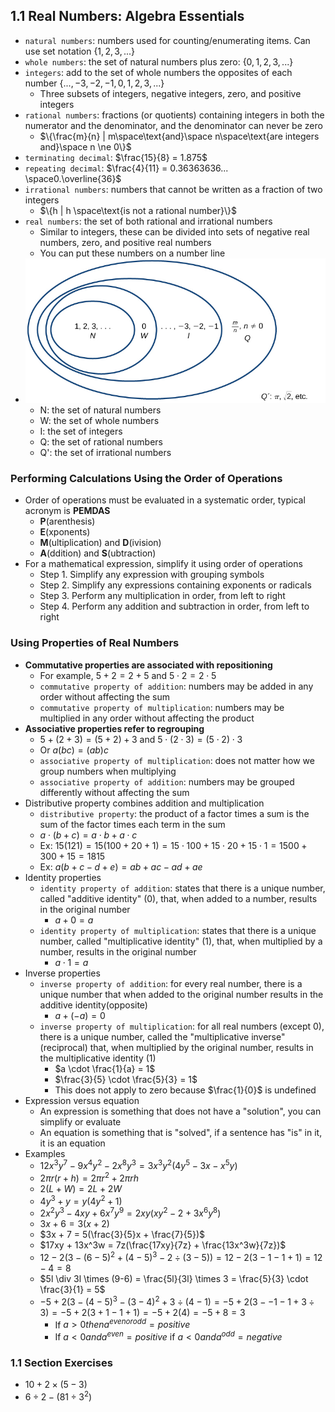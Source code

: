 ## 1.1 Real Numbers: Algebra Essentials
- `natural numbers`: numbers used for counting/enumerating items. Can use set notation $\{1, 2, 3, ...\}$
- `whole numbers`: the set of natural numbers plus zero: $\{0, 1, 2, 3, ...\}$
- `integers`: add to the set of whole numbers the opposites of each number $\{..., -3, -2, -1, 0, 1, 2, 3, ...\}$
    - Three subsets of integers, negative integers, zero, and positive integers
- `rational numbers`: fractions (or quotients) containing integers in both the numerator and the denominator, and the denominator can never be zero
    - $\{\frac{m}{n} | m\space\text{and}\space n\space\text{are integers and}\space n \ne 0\}$
- `terminating decimal`: $\frac{15}{8} = 1.875$
- `repeating decimal`: $\frac{4}{11} = 0.36363636... \space0.\overline{36}$
- `irrational numbers`: numbers that cannot be written as a fraction of two integers
    - $\{h | h \space\text{is not a rational number}\}$
- `real numbers`: the set of both rational and irrational numbers
    - Similar to integers, these can be divided into sets of negative real numbers, zero, and positive real numbers
    - You can put these numbers on a number line
- ![Sets of numbers](figure-01.2.jpg)
    - N: the set of natural numbers
    - W: the set of whole numbers
    - I: the set of integers
    - Q: the set of rational numbers
    - Q': the set of irrational numbers
### Performing Calculations Using the Order of Operations
- Order of operations must be evaluated in a systematic order, typical acronym is **PEMDAS**
    - **P**(arenthesis)
    - **E**(xponents)
    - **M**(ultiplication) and **D**(ivision)
    - **A**(ddition) and **S**(ubtraction)
- For a mathematical expression, simplify it using order of operations
    - Step 1. Simplify any expression with grouping symbols
    - Step 2. Simplify any expressions containing exponents or radicals
    - Step 3. Perform any multiplication in order, from left to right
    - Step 4. Perform any addition and subtraction in order, from left to right
### Using Properties of Real Numbers
- **Commutative properties are associated with repositioning**
    - For example, $5 + 2 = 2 + 5$ and $5 \cdot 2 = 2 \cdot 5$
    - `commutative property of addition`: numbers may be added in any order without affecting the sum
    - `commutative property of multiplication`: numbers may be multiplied in any order without affecting the product
- **Associative properties refer to regrouping**
    - $5 + (2 + 3) = (5 + 2) + 3$ and $5 \cdot (2 \cdot 3) = (5 \cdot 2) \cdot 3$
    - Or $a(bc) = (ab)c$
    - `associative property of multiplication`: does not matter how we group numbers when multiplying
    - `associative property of addition`: numbers may be grouped differently without affecting the sum
- Distributive property combines addition and multiplication
    - `distributive property`: the product of a factor times a sum is the sum of the factor times each term in the sum
    - $a \cdot (b + c) = a \cdot b + a \cdot c$
    - Ex: $15(121) = 15(100 + 20 + 1) = 15 \cdot 100 + 15 \cdot 20 + 15 \cdot 1 = 1500 + 300 + 15 = 1815$
    - Ex: $a(b + c - d + e) = ab + ac - ad + ae$
- Identity properties
    - `identity property of addition`: states that there is a unique number, called "additive identity" (0), that, when added to a number, results in the original number
        - $a + 0 = a$
    - `identity property of multiplication`: states that there is a unique number, called "multiplicative identity" (1), that, when multiplied by a number, results in the original number
        - $a \cdot 1 = a$
- Inverse properties
    - `inverse property of addition`: for every real number, there is a unique number that when added to the original number results in the additive identity(opposite)
        - $a + (-a) = 0$
    - `inverse property of multiplication`: for all real numbers (except 0), there is a unique number, called the "multiplicative inverse" (reciprocal) that, when multiplied by the original number, results in the multiplicative identity (1)
        - $a \cdot \frac{1}{a} = 1$
        - $\frac{3}{5} \cdot \frac{5}{3} = 1$
        - This does not apply to zero because $\frac{1}{0}$ is undefined
- Expression versus equation
    - An expression is something that does not have a "solution", you can simplify or evaluate
    - An equation is something that is "solved", if a sentence has "is" in it, it is an equation
- Examples
    - $12x^3y^7 - 9x^4y^2 - 2x^8y^3 = 3x^3y^2(4y^5 - 3x - x^5y)$
    - $2\pi r(r + h) = 2\pi r^2 + 2\pi rh$
    - $2(L + W) = 2L + 2W$
    - $4y^3 + y = y(4y^2 + 1)$
    - $2x^2y^3 - 4xy + 6x^7y^9 = 2xy(xy^2 - 2 + 3x^6y^8)$
    - $3x + 6 = 3(x + 2)$
    - $3x + 7 = 5(\frac{3}{5}x + \frac{7}{5})$
    - $17xy + 13x^3w = 7z(\frac{17xy}{7z} + \frac{13x^3w}{7z})$
    - $12 - 2(3 - (6 - 5)^2 + (4 - 5)^3 - 2 \div(3-5)) = 12 - 2(3 - 1 - 1 + 1) = 12 - 4 = 8$
    - $5l \div 3l \times (9-6) = \frac{5l}{3l} \times 3 = \frac{5}{3} \cdot \frac{3}{1} = 5$
    - $-5 + 2(3 - (4 - 5)^3 - (3 - 4)^2 + 3 \div(4-1) = -5 + 2(3 - -1 - 1 + 3 \div3) = -5 + 2(3 + 1 - 1 + 1) = -5 + 2(4) = -5 + 8 = 3$
        - If $a > 0 then a^{even or odd} = positive$
        - If $a < 0 and a^{even} = positive$ if $a < 0 and a^{odd} = negative$
### 1.1 Section Exercises
- $10 + 2 \times (5 - 3)$
- $6 \div 2 - (81 \div 3^2)$
